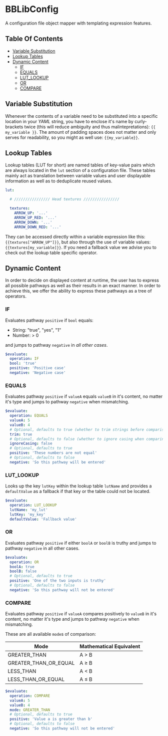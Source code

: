 # BBLibConfig

A configuration file object mapper with templating expression features.

## Table Of Contents

* [Variable Substitution](#variable-substitution)
* [Lookup Tables](#lookup-tables)
* [Dynamic Content](#dynamic-content)
  * [IF](#if)
  * [EQUALS](#equals)
  * [LUT_LOOKUP](#lut_lookup)
  * [OR](#or)
  * [COMPARE](#compare)

## Variable Substitution

Whenever the contents of a variable need to be substituted into a specific location in
your *YAML* string, you have to enclose it's name by curly-brackets twice (this will reduce
ambiguity and thus malintepretations): ``{{ my_variable }}``. The amount of padding spaces
does not matter and only serves for readability, so you might as well use: ``{{my_variable}}``.

## Lookup Tables

Lookup tables (LUT for short) are named tables of key-value pairs which are always located in
the `lut` section of a configuration file. These tables mainly act as translation between
variable values and user displayable information as well as to deduplicate reused values.

```yaml
lut:

  # //////////////// Head textures ////////////////

  textures:
    ARROW_UP: '...'
    ARROW_UP_RED: '...'
    ARROW_DOWN: '...'
    ARROW_DOWN_RED: '...'
```

They can be accessed directly within a variable expression like this: `{{textures["ARROW_UP"]}}`, but
also through the use of variable values: `{{textures[my_variable]}}`. If you need a fallback value we
advise you to check out the lookup table specific operator.

## Dynamic Content

In order to decide on displayed content at runtime, the user has to express all
possible pathways as well as their results in an exact manner. In order to achieve
this, we offer the ability to express these pathways as a tree of operators.

### IF

Evaluates pathway `positive` if `bool` equals:
* String: "true", "yes", "1"
* Number: > 0

and jumps to pathway `negative` in *all other cases*.

```yaml
$evaluate:
  operation: IF
  bool: 'true'
  positive: 'Positive case'
  negative: 'Negative case'
```

### EQUALS

Evaluates pathway `positive` if `valueA` equals `valueB` in it's content, no matter it's type and
jumps to pathway `negative` when mismatching.

```yaml
$evaluate:
  operation: EQUALS
  valueA: 5
  valueB: 4
  # Optional, defaults to true (whether to trim strings before comparison)
  trim: true
  # Optional, defaults to false (whether to ignore casing when comparing strings)
  ignoreCasing: false
  # Optional, defaults to true
  positive: 'These numbers are not equal'
  # Optional, defaults to false
  negative: 'So this pathway will be entered'
```

### LUT_LOOKUP

Looks up the key `lutKey` within the lookup table `lutName` and provides a `defaultValue` as a
fallback if that key or the table could not be located.

```yaml
$evaluate:
  operation: LUT_LOOKUP
  lutName: 'my_lut'
  lutKey: 'my_key'
  defaultValue: 'Fallback value'
```
### OR

Evaluates pathway `positive` if either `boolA` or `boolB` is truthy and jumps to pathway `negative` in all other cases.

```yaml
$evaluate:
  operation: OR
  boolA: true
  boolB: false
  # Optional, defaults to true
  positive: 'One of the two inputs is truthy'
  # Optional, defaults to false
  negative: 'So this pathway will not be entered'
```

### COMPARE

Evaluates pathway `positive` if `valueA` compares positively to `valueB` in it's content, no matter it's
type and jumps to pathway `negative` when mismatching.

These are all available `mode`s of comparison:

| Mode                  | Mathematical Equivalent |
|-----------------------|-------------------------|
| GREATER_THAN          | A > B                   |
| GREATER_THAN_OR_EQUAL | A ≥ B                   |
| LESS_THAN             | A < B                   |
| LESS_THAN_OR_EQUAL    | A ≤ B                   |

```yaml
$evaluate:
  operation: COMPARE
  valueA: 5
  valueB: 4
  mode: GREATER_THAN
  # Optional, defaults to true
  positive: 'Value a is greater than b'
  # Optional, defaults to false
  negative: 'So this pathway will not be entered'
```
